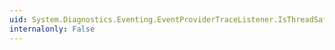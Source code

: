 ```yaml
---
uid: System.Diagnostics.Eventing.EventProviderTraceListener.IsThreadSafe
internalonly: False
---
```


